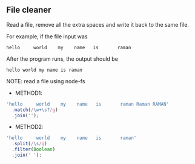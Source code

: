 ## File cleaner

Read a file, remove all the extra spaces and write it back to the same file.

For example, if the file input was

```
hello     world    my    name   is       raman
```

After the program runs, the output should be

```
hello world my name is raman
```

NOTE: read a file using node-fs

- METHOD1:

```js
'hello     world    my    name   is       raman Raman RAMAN'
  .match(/\w+\s?/g)
  .join('');
```

- METHOD2:

```js
'hello     world    my    name   is       raman'
  .split(/\s/g)
  .filter(Boolean)
  .join(' ');
```
